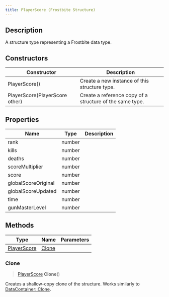 ```yaml
---
title: PlayerScore (Frostbite Structure)
---
```

## Description

A structure type representing a Frostbite data type.

## Constructors

| Constructor                    | Description                                              |
| ------------------------------ | -------------------------------------------------------- |
| PlayerScore()                  | Create a new instance of this structure type.            |
| PlayerScore(PlayerScore other) | Create a reference copy of a structure of the same type. |

## Properties

| Name                | Type   | Description |
| ------------------- | ------ | ----------- |
| rank                | number |             |
| kills               | number |             |
| deaths              | number |             |
| scoreMultiplier     | number |             |
| score               | number |             |
| globalScoreOriginal | number |             |
| globalScoreUpdated  | number |             |
| time                | number |             |
| gunMasterLevel      | number |             |

## Methods

| Type                       | Name            | Parameters |
| -------------------------- | --------------- | ---------- |
| [PlayerScore](PlayerScore) | [Clone](#clone) |            |

### Clone

> [PlayerScore](PlayerScore) **Clone**()

Creates a shallow-copy clone of the structure. Works similarly to [DataContainer::Clone](/vext/ref/cls/shr/datacontainer#clone).
